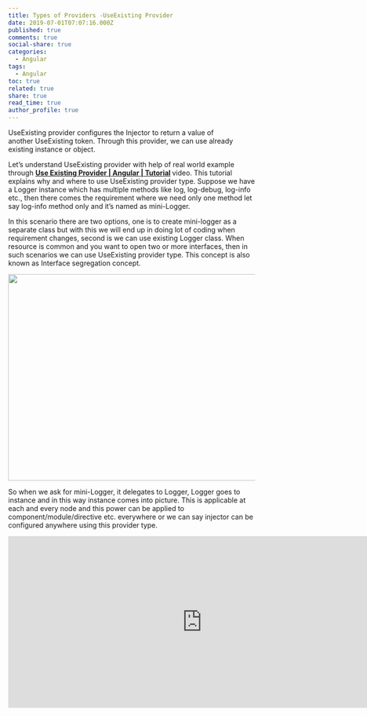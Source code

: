 ```yaml
---
title: Types of Providers -UseExisting Provider
date: 2019-07-01T07:07:16.000Z
published: true
comments: true
social-share: true
categories:
  - Angular
tags:
  - Angular
toc: true
related: true
share: true
read_time: true
author_profile: true
---
```


<p>UseExisting provider configures the Injector to return a value of another UseExisting token. Through this provider, we can use already existing instance or object.</p>
<p>Let’s understand UseExisting provider with help of real world example through <strong><a href="https://www.youtube.com/watch?v=ySXxNhHIlVw" target="_blank" rel="noopener noreferrer">Use Existing Provider | Angular | Tutorial</a><em> </em></strong>video. This tutorial explains why and where to use UseExisting provider type. Suppose we have a Logger instance which has multiple methods like log, log-debug, log-info etc., then there comes the requirement where we need only one method let say log-info method only and it’s named as mini-Logger.</p>
<p>In this scenario there are two options, one is to create mini-logger as a separate class but with this we will end up in doing lot of coding when requirement changes, second is we can use existing Logger class. When resource is common and you want to open two or more interfaces, then in such scenarios we can use UseExisting provider type. This concept is also known as Interface segregation concept.</p>
<p><img class="alignnone size-full wp-image-2387" src="{{ site.baseurl }}/assets/2019/07/UseExisting-Provider.png" alt="" width="790" height="421" /></p>
<p>So when we ask for mini-Logger, it delegates to Logger, Logger goes to instance and in this way instance comes into picture. This is applicable at each and every node and this power can be applied to component/module/directive etc. everywhere or we can say injector can be configured anywhere using this provider type.</p>
<p><iframe src="https://www.youtube.com/embed/ySXxNhHIlVw" width="790" height="350" frameborder="0" allowfullscreen="allowfullscreen"></iframe></p>
